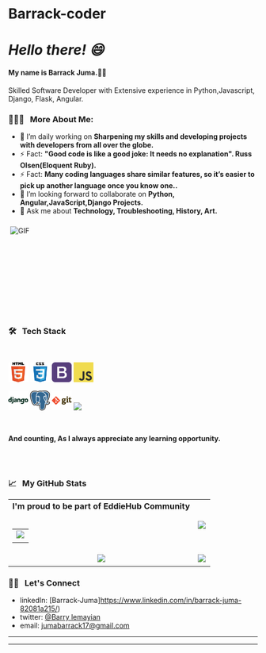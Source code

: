 # Barrack-coder
<h1><i>Hello there! 😄</i> 

<h4>
  My name is Barrack Juma.👋🤓
</h4>
 <p>Skilled Software Developer with Extensive experience in Python,Javascript, Django, Flask, Angular.
</p>
<h3> 👨🏻‍💻 &nbsp; More About Me:</h3> 

- 🔭  I’m daily working on **Sharpening my skills and developing projects with developers from all over the globe.**
- ⚡  Fact: **"Good code is like a good joke: It needs no explanation". Russ Olsen(Eloquent Ruby).**
- ⚡  Fact: **Many coding languages share similar features, so it’s easier to pick up another language once you know one..**
- 👯  I’m looking forward to collaborate on **Python, Angular,JavaScript,Django Projects.**
- 💬  Ask me about **Technology, Troubleshooting, History, Art.**

<div>
<img align="right" alt="GIF" src="https://media.giphy.com/media/xT9IgzoKnwFNmISR8I/giphy.gif" width="500" height="200" />

### 🛠 &nbsp; Tech Stack  
<br>

<code><img height="40" src="https://raw.githubusercontent.com/github/explore/80688e429a7d4ef2fca1e82350fe8e3517d3494d/topics/html/html.png"></code>
<code><img height="40" src="https://raw.githubusercontent.com/github/explore/80688e429a7d4ef2fca1e82350fe8e3517d3494d/topics/css/css.png"></code>
<code><img height="40" src="https://raw.githubusercontent.com/github/explore/80688e429a7d4ef2fca1e82350fe8e3517d3494d/topics/bootstrap/bootstrap.png"></code>
<code><img height="40" src="https://raw.githubusercontent.com/github/explore/80688e429a7d4ef2fca1e82350fe8e3517d3494d/topics/javascript/javascript.png"></code>

<code><img height="40" src="https://raw.githubusercontent.com/github/explore/80688e429a7d4ef2fca1e82350fe8e3517d3494d/topics/django/django.png"></code>
<code><img height="40" src="https://raw.githubusercontent.com/github/explore/80688e429a7d4ef2fca1e82350fe8e3517d3494d/topics/postgresql/postgresql.png"></code>
<code><img height="40" src="https://raw.githubusercontent.com/github/explore/80688e429a7d4ef2fca1e82350fe8e3517d3494d/topics/git/git.png"></code>
<code><img height="40" src="https://user-images.githubusercontent.com/674621/71187801-14e60a80-2280-11ea-94c9-e56576f76baf.png"></code>


<br>

**And counting, As I always appreciate any learning opportunity.**

<div/>

<br>
<br>
<h3>
  <summary>
    📈  &nbsp; My GitHub Stats
  </summary> 
  
  <!-- <br>

  <p align="center">
   <a href="https://github.com/Barrack-coder">
    <img height="180em" src="https://github-readme-stats-eight-theta.vercel.app/api?username=Barrack-coder&show_icons=true&theme=midnight-purple&include_all_commits=true&count_private=true"/>
    <img height="180em" src="https://github-readme-stats.vercel.app/api/top-langs/?username=Barrack-coder&show_icons=true&theme=midnight-purple&layout=compact" alt="Barrack" />
  </a>
</p>
</h3>
  <div align="center">
<br><p align="centre"><b>Visitors Count</b></p>  
<p align="center"><img align="center" src="https://profile-counter.glitch.me/{Barrack-coder}/count.svg" /></p> 
<br></div>

<br> -->
<table align="center" width="100%">
  <tr>
    <td align="center">
      <strong>  I'm proud to be part of EddieHub Community </strong><br><br>
      <table>
        <tr>
          <td align="center">
            <a href="https://github.com/EddieHubCommunity">
              <img src="https://avatars3.githubusercontent.com/u/66388388?s=150&v=4" />
            </a>
          </td>
        </tr>
      </table>
    </td>
    <td align="center">
      <img width="120%" src="https://github-readme-stats.vercel.app/api?username=Barrack-coder&show_icons=true&count_private=true&hide_border=true" />
    </td>
  </tr>
  <tr>
          <td align="center">
            <img src="https://github-readme-stats.vercel.app/api/top-langs/?username=Barrack-coder&hide_border=true&layout=compact">
          </td>
    <td align="center">
      <img src="https://github-readme-streak-stats.herokuapp.com?user=Barrack-coder&hide_border=true">
    </td>
  </tr>
</table>

### 🤝🏻  &nbsp; Let's Connect 

- linkedIn: [Barrack-Juma]https://www.linkedin.com/in/barrack-juma-82081a215/)
- twitter: [@Barry lemayian](https://twitter.com/BarryLemayian)
- email: jumabarrack17@gmail.com

<hr>
<hr>
